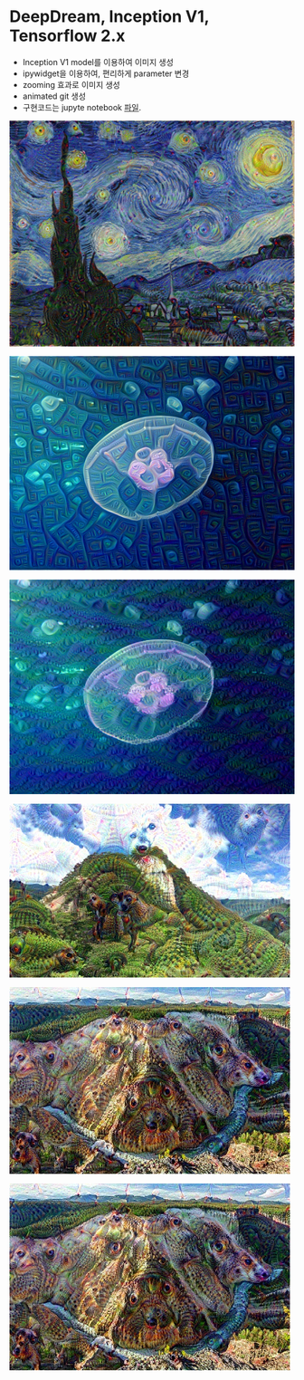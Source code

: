 # DeepDream, Inception V1, Tensorflow 2.x

- Inception V1 model를 이용하여 이미지 생성
- ipywidget을 이용하여, 편리하게 parameter 변경
- zooming 효과로 이미지 생성
- animated git 생성
- 구현코드는 jupyte notebook [파일]().

![img5](./img5.png)

![img1](./img1.png)

![img2](./img2.png)

![img3](./img3.jpg)

![img4](./img4.jpg)

![img4](./img4.jpg)